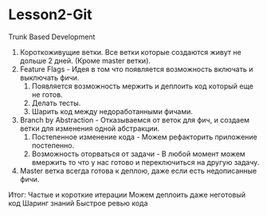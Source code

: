 # Lesson2-Git

Trunk Based Development

1. Короткоживущие ветки. Все ветки которые создаются живут не дольше 2 дней. (Кроме master ветки).
2. Feature Flags - Идея в том что появляется возможность включать и выключать фичи. 
    1. Появляется возможность мержить и деплоить код который еще не готов.
    2. Делать тесты.
    3. Шарить код между недоработанными фичами.
3. Branch by Abstraction - Отказываемся от веток для фич, и создаем ветки для изменения одной абстракции.
    1. Постепенное изменение кода - Можем рефакторить приложение постепенно.
    2. Возможность оторваться от задачи - В любой момент можем вмержить то что у нас готово и переключиться на другую задачу.
4. Master ветка всегда готова к деплою, даже если есть недописанные фичи.
 
 Итог: 
	Частые и короткие итерации
	Можем деплоить даже неготовый код
	Шаринг знаний
	Быстрое ревью кода

